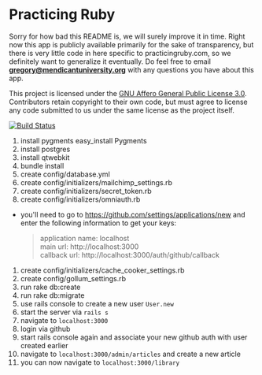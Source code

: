 # Practicing Ruby

Sorry for how bad this README is, we will surely improve it in time. Right now
this app is publicly available primarily for the sake of transparency, but
there is very little code in here specific to practicingruby.com, so we
definitely want to generalize it eventually. Do feel free to email
**gregory@mendicantuniversity.org** with any questions you have about this app.

This project is licensed under the [GNU Affero General Public License 3.0](http://www.gnu.org/licenses/agpl-3.0.html).
Contributors retain copyright to their own code, but must agree to license any
code submitted to us under the same license as the project itself.


[![Build Status](https://secure.travis-ci.org/elm-city-craftworks/practicing-ruby-web.png?branch=master)](http://travis-ci.org/elm-city-craftworks/practicing-ruby-web)

1. install pygments easy_install Pygments
1. install postgres
1. install qtwebkit
1. bundle install
1. create config/database.yml
1. create config/initializers/mailchimp_settings.rb
1. create config/initializers/secret_token.rb
1. create config/initializers/omniauth.rb
  - you'll need to go to https://github.com/settings/applications/new and
    enter the following information to get your keys:
   
    > application name: localhost  
    > main url: http://localhost:3000  
    > callback url: http://localhost:3000/auth/github/callback
1. create config/initializers/cache_cooker_settings.rb
1. create config/gollum_settings.rb
1. run rake db:create
1. run rake db:migrate
1. use rails console to create a new user `User.new`
1. start the server via `rails s`
1. navigate to `localhost:3000`
1. login via github
1. start rails console again and associate your new github auth with user
   created earlier
1. navigate to `localhost:3000/admin/articles` and create a new article
1. you can now navigate to `localhost:3000/library`
